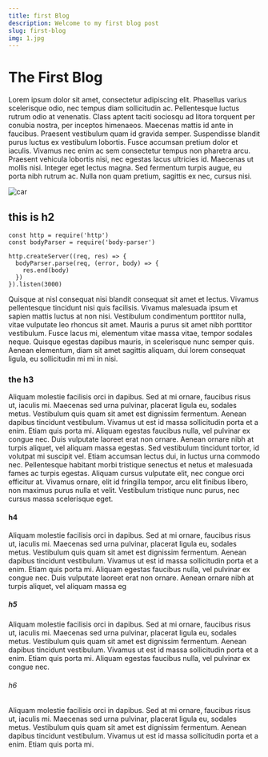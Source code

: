 ```yaml
---
title: first Blog
description: Welcome to my first blog post
slug: first-blog
img: 1.jpg
---
```


# The First Blog

Lorem ipsum dolor sit amet, consectetur adipiscing elit. Phasellus varius scelerisque odio, nec tempus diam sollicitudin ac. Pellentesque luctus rutrum odio at venenatis. Class aptent taciti sociosqu ad litora torquent per conubia nostra, per inceptos himenaeos. Maecenas mattis id ante in faucibus. Praesent vestibulum quam id gravida semper. Suspendisse blandit purus luctus ex vestibulum lobortis. Fusce accumsan pretium dolor et iaculis. Vivamus nec enim ac sem consectetur tempus non pharetra arcu. Praesent vehicula lobortis nisi, nec egestas lacus ultricies id. Maecenas ut mollis nisi. Integer eget lectus magna. Sed fermentum turpis augue, eu porta nibh rutrum ac. Nulla non quam pretium, sagittis ex nec, cursus nisi.

![car](/images/custom/blogs/fifth-blog/images/blog-1.jpg)

## this is h2

```js{1,3-5}[server.js]
const http = require('http')
const bodyParser = require('body-parser')

http.createServer((req, res) => {
  bodyParser.parse(req, (error, body) => {
    res.end(body)
  })
}).listen(3000)
```

Quisque at nisl consequat nisi blandit consequat sit amet et lectus. Vivamus pellentesque tincidunt nisi quis facilisis. Vivamus malesuada ipsum et sapien mattis luctus at non nisi. Vestibulum condimentum porttitor nulla, vitae vulputate leo rhoncus sit amet. Mauris a purus sit amet nibh porttitor vestibulum. Fusce lacus mi, elementum vitae massa vitae, tempor sodales neque. Quisque egestas dapibus mauris, in scelerisque nunc semper quis. Aenean elementum, diam sit amet sagittis aliquam, dui lorem consequat ligula, eu sollicitudin mi mi in nisi.

### the h3

Aliquam molestie facilisis orci in dapibus. Sed at mi ornare, faucibus risus ut, iaculis mi. Maecenas sed urna pulvinar, placerat ligula eu, sodales metus. Vestibulum quis quam sit amet est dignissim fermentum. Aenean dapibus tincidunt vestibulum. Vivamus ut est id massa sollicitudin porta et a enim. Etiam quis porta mi. Aliquam egestas faucibus nulla, vel pulvinar ex congue nec. Duis vulputate laoreet erat non ornare. Aenean ornare nibh at turpis aliquet, vel aliquam massa egestas. Sed vestibulum tincidunt tortor, id volutpat mi suscipit vel. Etiam accumsan lectus dui, in luctus urna commodo nec. Pellentesque habitant morbi tristique senectus et netus et malesuada fames ac turpis egestas. Aliquam cursus vulputate elit, nec congue orci efficitur at. Vivamus ornare, elit id fringilla tempor, arcu elit finibus libero, non maximus purus nulla et velit. Vestibulum tristique nunc purus, nec cursus massa scelerisque eget.

#### h4

Aliquam molestie facilisis orci in dapibus. Sed at mi ornare, faucibus risus ut, iaculis mi. Maecenas sed urna pulvinar, placerat ligula eu, sodales metus. Vestibulum quis quam sit amet est dignissim fermentum. Aenean dapibus tincidunt vestibulum. Vivamus ut est id massa sollicitudin porta et a enim. Etiam quis porta mi. Aliquam egestas faucibus nulla, vel pulvinar ex congue nec. Duis vulputate laoreet erat non ornare. Aenean ornare nibh at turpis aliquet, vel aliquam massa eg

##### h5

Aliquam molestie facilisis orci in dapibus. Sed at mi ornare, faucibus risus ut, iaculis mi. Maecenas sed urna pulvinar, placerat ligula eu, sodales metus. Vestibulum quis quam sit amet est dignissim fermentum. Aenean dapibus tincidunt vestibulum. Vivamus ut est id massa sollicitudin porta et a enim. Etiam quis porta mi. Aliquam egestas faucibus nulla, vel pulvinar ex congue nec.

###### h6

Aliquam molestie facilisis orci in dapibus. Sed at mi ornare, faucibus risus ut, iaculis mi. Maecenas sed urna pulvinar, placerat ligula eu, sodales metus. Vestibulum quis quam sit amet est dignissim fermentum. Aenean dapibus tincidunt vestibulum. Vivamus ut est id massa sollicitudin porta et a enim. Etiam quis porta mi.